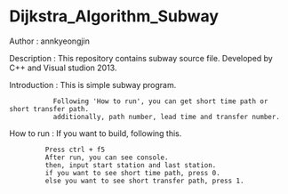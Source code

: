 # Dijkstra_Algorithm_Subway

Author : annkyeongjin

Description : This repository contains subway source file. Developed by C++ and Visual studion 2013.

Introduction : This is simple subway program. 

               Following 'How to run', you can get short time path or short transfer path.
               additionally, path number, lead time and transfer number.
               
How to run : If you want to build, following this.

             Press ctrl + f5
             After run, you can see console.
             then, input start station and last station.
             if you want to see short time path, press 0.
             else you want to see short transfer path, press 1.
             
